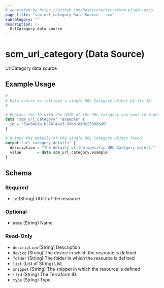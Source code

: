 ```yaml
---
# generated by https://github.com/hashicorp/terraform-plugin-docs
page_title: "scm_url_category Data Source - scm"
subcategory: ""
description: |-
  UrlCategory data source
---
```


# scm_url_category (Data Source)

UrlCategory data source

## Example Usage

```terraform
#
# Data source to retrieve a single URL Category object by its ID.
#

# Replace the ID with the UUID of the URL Category you want to find.
data "scm_url_category" "example" {
  id = "5ae04e1a-bc7b-4ea3-99bb-86de23886b45"
}

# Output the details of the single URL Category object found.
output "url_category_details" {
  description = "The details of the specific URL Category object."
  value       = data.scm_url_category.example
}
```

<!-- schema generated by tfplugindocs -->
## Schema

### Required

- `id` (String) UUID of the resource

### Optional

- `name` (String) Name

### Read-Only

- `description` (String) Description
- `device` (String) The device in which the resource is defined
- `folder` (String) The folder in which the resource is defined
- `list` (List of String) List
- `snippet` (String) The snippet in which the resource is defined
- `tfid` (String) The Terraform ID.
- `type` (String) Type
